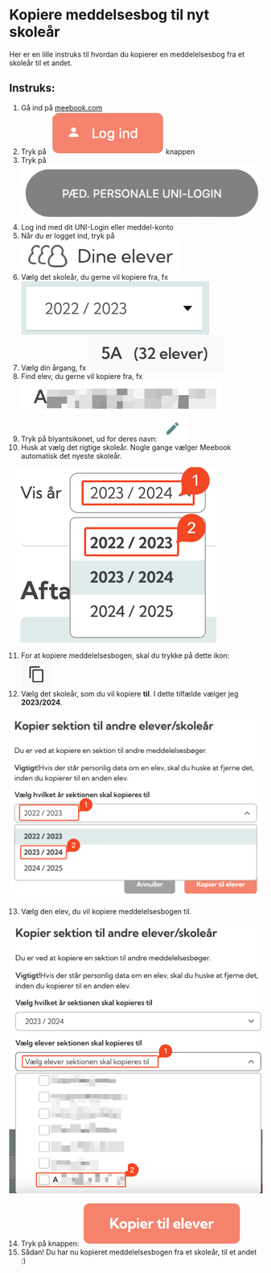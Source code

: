 # Kopiere meddelsesbog til nyt skoleår

Her er en lille instruks til hvordan du kopierer en meddelelsesbog fra et skoleår til et andet.&#x20;

## Instruks:

1. Gå ind på [meebook.com](https://meebook.com/)
2. Tryk på <img src="../.gitbook/assets/image (4) (1).png" alt="" data-size="line">knappen
3. Tryk på <img src="../.gitbook/assets/image (1) (1) (1).png" alt="" data-size="line">
4. Log ind med dit UNI-Login eller meddel-konto
5. Når du er logget ind, tryk på <img src="../.gitbook/assets/image (2) (1) (1).png" alt="" data-size="line">
6. Vælg det skoleår, du gerne vil kopiere fra, fx <img src="../.gitbook/assets/image (3) (1) (1).png" alt="" data-size="line">
7. Vælg din årgang, fx <img src="../.gitbook/assets/image (4) (1) (1).png" alt="" data-size="line">
8. Find elev, du gerne vil kopiere fra, fx <img src="../.gitbook/assets/image (5) (1).png" alt="" data-size="line">
9. Tryk på blyantsikonet, ud for deres navn: <img src="../.gitbook/assets/image (6) (1).png" alt="" data-size="line">
10. Husk at vælg det rigtige skoleår. Nogle gange vælger Meebook automatisk det nyeste skoleår.

<img src="../.gitbook/assets/image (7) (1).png" alt="" data-size="original">

11. For at kopiere meddelelsesbogen, skal du trykke på dette ikon: <img src="../.gitbook/assets/image (8).png" alt="" data-size="line">
12. Vælg det skoleår, som du vil kopiere **til**. I dette tilfælde vælger jeg **2023/2024**.

![](<../.gitbook/assets/image (9).png>)

13. Vælg den elev, du vil kopiere meddelelsesbogen til.

![](<../.gitbook/assets/image (10).png>)

14. Tryk på knappen: <img src="../.gitbook/assets/image (11).png" alt="" data-size="line">
15. Sådan! Du har nu kopieret meddelelsesbogen fra et skoleår, til et andet :)

